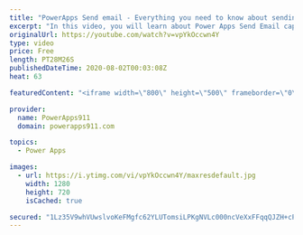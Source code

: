 ```yaml
---
title: "PowerApps Send email - Everything you need to know about sending mail via Outlook and Power Apps"
excerpt: "In this video, you will learn about Power Apps Send Email capabilities. We explore Microsoft365Outlook connector and how to set the To, Cc, Bcc, From, Attachments, Importance, html body, and more. So much fun with email.  Concat function for combining email address and making tables https://www.youtube.com/watch?v=AnERfGIE8gw"
originalUrl: https://youtube.com/watch?v=vpYkOccwn4Y
type: video
price: Free
length: PT28M26S
publishedDateTime: 2020-08-02T00:03:08Z
heat: 63

featuredContent: "<iframe width=\"800\" height=\"500\" frameborder=\"0\" src=\"https://www.youtube.com/embed/vpYkOccwn4Y\" allow=\"accelerometer; autoplay; encrypted-media; gyroscope; picture-in-picture\" allowfullscreen></iframe>"

provider:
  name: PowerApps911
  domain: powerapps911.com

topics:
  - Power Apps

images:
  - url: https://i.ytimg.com/vi/vpYkOccwn4Y/maxresdefault.jpg
    width: 1280
    height: 720
    isCached: true

secured: "1Lz35V9whVUwslvoKeFMgfc62YLUTomsiLPKgNVLc000ncVeXxFFqqQJZH+cPCfyT2i2OHO+4AQXrSqQAGZ5qDW9BZPyy6ZbkcOSW8AKWHbnqrPGPOxABHusTv7Y3fRR78QIlj8Br6Mm7HgphSEFDqZ+szhDxFDxdqjmHR80q4ISGTNHsKT9o5yLKjZ/P7Cg+pFOIPaiKx1nCQjmX6PiH3X4cYdKA/rNHQML9FcVN9iF5iZE4HVb2CunwHdMAhabLtiDwlpzE5Ves/l2aXkiOux+Us7t6k0d+fE9ASB98F+FIbc0+wlMC3X7jb9Fi0LFzAcGgaY+SFKyBHSf3PBFPNhIFSDR+7boYLjO+PK1rkuPEfqNl9COUn6ULBzHgXrjdCZoygWEzM40CL/eVGXCBGcazzNz849FwfyNiIFY8lc=;HqCi1Da9hcwH63b9QoQUeA=="
---
```


